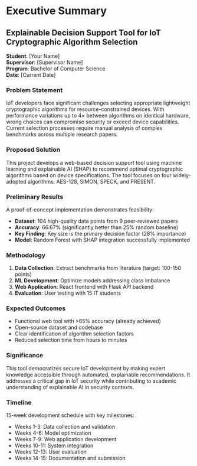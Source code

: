 # Executive Summary

## Explainable Decision Support Tool for IoT Cryptographic Algorithm Selection

**Student**: [Your Name]  
**Supervisor**: [Supervisor Name]  
**Program**: Bachelor of Computer Science  
**Date**: [Current Date]

### Problem Statement
IoT developers face significant challenges selecting appropriate lightweight cryptographic algorithms for resource-constrained devices. With performance variations up to 4× between algorithms on identical hardware, wrong choices can compromise security or exceed device capabilities. Current selection processes require manual analysis of complex benchmarks across multiple research papers.

### Proposed Solution
This project develops a web-based decision support tool using machine learning and explainable AI (SHAP) to recommend optimal cryptographic algorithms based on device specifications. The tool focuses on four widely-adopted algorithms: AES-128, SIMON, SPECK, and PRESENT.

### Preliminary Results
A proof-of-concept implementation demonstrates feasibility:
- **Dataset**: 104 high-quality data points from 9 peer-reviewed papers
- **Accuracy**: 66.67% (significantly better than 25% random baseline)
- **Key Finding**: Key size is the primary decision factor (28% importance)
- **Model**: Random Forest with SHAP integration successfully implemented

### Methodology
1. **Data Collection**: Extract benchmarks from literature (target: 100-150 points)
2. **ML Development**: Optimize models addressing class imbalance
3. **Web Application**: React frontend with Flask API backend
4. **Evaluation**: User testing with 15 IT students

### Expected Outcomes
- Functional web tool with >65% accuracy (already achieved)
- Open-source dataset and codebase
- Clear identification of algorithm selection factors
- Reduced selection time from hours to minutes

### Significance
This tool democratizes secure IoT development by making expert knowledge accessible through automated, explainable recommendations. It addresses a critical gap in IoT security while contributing to academic understanding of explainable AI in security contexts.

### Timeline
15-week development schedule with key milestones:
- Weeks 1-3: Data collection and validation
- Weeks 4-6: Model optimization
- Weeks 7-9: Web application development
- Weeks 10-11: System integration
- Weeks 12-13: User evaluation
- Weeks 14-15: Documentation and submission